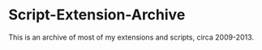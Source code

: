 # Script-Extension-Archive
This is an archive of most of my extensions and scripts, circa 2009-2013.

